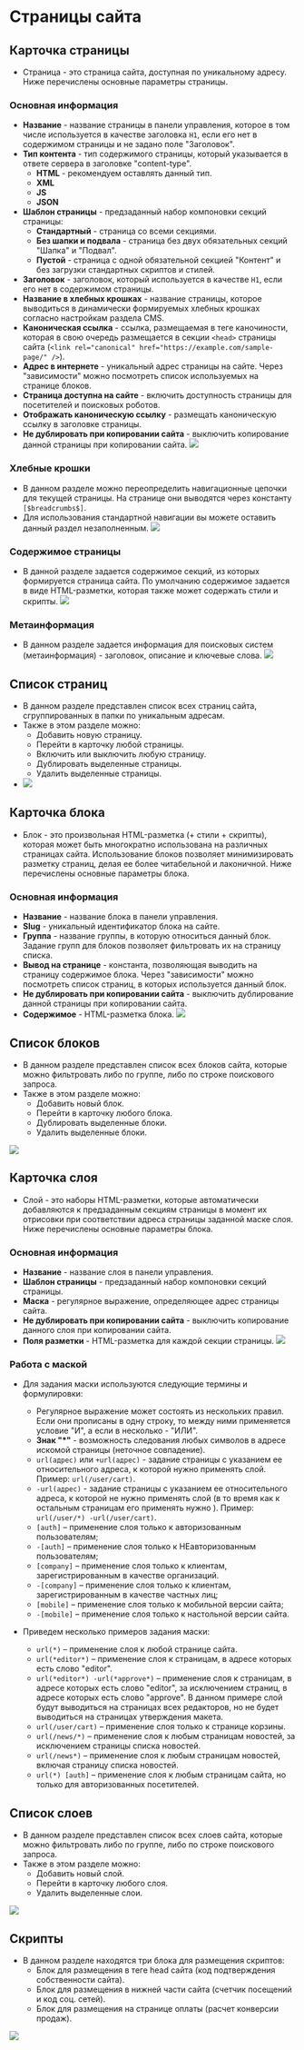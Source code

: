 # Страницы сайта

## Карточка страницы
* Страница - это страница сайта, доступная по уникальному адресу. Ниже перечислены основные параметры страницы.
### Основная информация
* __Название__ - название страницы в панели управления, которое в том числе используется в качестве заголовка `H1`, если его нет в содержимом страницы и не задано поле "Заголовок".
* __Тип контента__ - тип содержимого страницы, который указывается в ответе сервера в заголовке "content-type".
    + __HTML__ - рекомендуем оставлять данный тип.
    + __XML__
    + __JS__
    + __JSON__
* __Шаблон страницы__ - предзаданный набор компоновки секций страницы:
    + __Стандартный__ - страница со всеми секциями.
    + __Без шапки и подвала__ - страница без двух обязательных секций "Шапка" и "Подвал".
    + __Пустой__ - страница с одной обязательной секцией "Контент" и без загрузки стандартных скриптов и стилей.
* __Заголовок__ - заголовок, который используется в качестве `H1`, если его нет в содержимом страницы.
* __Название в хлебных крошках__ - название страницы, которое выводиться в динамически формируемых хлебных крошках согласно настройкам раздела CMS.
* __Каноническая ссылка__ - ссылка, размещаемая в теге каночиности, которая в свою очередь размещается в секции `<head>` страницы сайта (`<link rel="canonical" href="https://example.com/sample-page/" />`).
* __Адрес в интернете__ - уникальный адрес страницы на сайте. Через "зависимости" можно посмотреть список используемых на странице блоков.
* __Страница доступна на сайте__ - включить доступность страницы для посетителей и поисковых роботов.
* __Отображать каноническую ссылку__ - размещать каноническую ссылку в заголовке страницы.
* __Не дублировать при копировании сайта__ - выключить копирование данной страницы при копировании сайта.
![](../_media/cms/cms01.png)

### Хлебные крошки
* В данном разделе можно переопределить навигационные цепочки для текущей страницы. На странице они выводятся через константу `[$breadcrumbs$]`.
* Для использования стандартной навигации вы можете оставить данный раздел незаполненным.
![](../_media/cms/cms02.png)

### Содержимое страницы
* В данной разделе задается содержимое секций, из которых формируется страница сайта. По умолчанию содержимое задается в виде HTML-разметки, которая также может содержать стили и скрипты.
![](../_media/cms/cms03.png)

### Метаинформация
* В данном разделе задается информация для поисковых систем (метаинформация) - заголовок, описание и ключевые слова.
![](../_media/cms/cms04.png)

## Список страниц
* В данном разделе представлен список всех страниц сайта, сгруппированных в папки по уникальным адресам.
* Также в этом разделе можно:
    + Добавить новую страницу.
    + Перейти в карточку любой страницы.
    + Включить или выключить любую страницу.
    + Дублировать выделенные страницы.
    + Удалить выделенные страницы.
* ![](../_media/cms/cms05.png)

## Карточка блока
* Блок - это произвольная HTML-разметка (+ стили + скрипты), которая может быть многократно использована на различных страницах сайта. Использование блоков позволяет минимизировать разметку страниц, делая ее более читабельной и лаконичной. Ниже перечислены основные параметры блока.
### Основная информация
* __Название__ - название блока в панели управления.
* __Slug__ - уникальный идентификатор блока на сайте.
* __Группа__ - название группы, в которую относиться данный блок. Задание групп для блоков позволяет фильтровать их на страницу списка.
* __Вывод на странице__ - константа, позволяющая выводить на страницу содержимое блока. Через "зависимости" можно посмотреть список страниц, в которых используется данный блок.
* __Не дублировать при копировании сайта__ - выключить дублирование данной страницы при копировании сайта.
* __Содержимое__ - HTML-разметка блока.
![](../_media/cms/cms06.png)

## Список блоков
* В данном разделе представлен список всех блоков сайта, которые можно фильтровать либо по группе, либо по строке поискового запроса.
* Также в этом разделе можно:
    + Добавить новый блок.
    + Перейти в карточку любого блока.
    + Дублировать выделенные блоки.
    + Удалить выделенные блоки.

![](../_media/cms/cms07.png)

## Карточка слоя
* Слой - это наборы HTML-разметки, которые автоматически добавляются к предзаданным секциям страницы в момент их отрисовки при соответствии адреса страницы заданной маске слоя. Ниже перечислены основные параметры блока.

### Основная информация
* __Название__ - название слоя в панели управления.
* __Шаблон страницы__ - предзаданный набор компоновки секций страницы.
* __Маска__ - регулярное выражение, определяющее адрес страницы сайта.
* __Не дублировать при копировании сайта__ - выключить копирование данного слоя при копировании сайта.
* __Поля разметки__ - HTML-разметка для каждой секции страницы.
![](../_media/cms/cms08.png)

### Работа с маской
* Для задания маски используются следующие термины и формулировки:
   + Регулярное выражение может состоять из нескольких правил. Если они прописаны в одну строку, то между ними применяется условие "И", а если в несколько - "ИЛИ".
   + __Знак "\*"__ - возможность следования любых символов в адресе искомой страницы (неточное совпадение).
   + `url(адрес)` или `+url(адрес)` - задание страницы с указанием ее относительного адреса, к которой нужно применять слой. Пример: `url(/user/cart)`.
   + `-url(адрес)` - задание страницы с указанием ее относительного адреса, к которой не нужно применять слой (в то время как к остальным страницам его применять нужно ). Пример: `url(/user/*) -url(/user/cart)`.
   + `[auth]` – применение слоя только к авторизованным пользователям;
   + `-[auth]` – применение слоя только к НЕавторизованным пользователям;
   + `[company]` – применение слоя только к клиентам, зарегистрированным в качестве организаций.
   + `-[company]` – применение слоя только к клиентам, зарегистрированным в качестве частных лиц;
   + `[mobile]` – применение слоя только к мобильной версии сайта;
   + `-[mobile]` – применение слоя только к настольной версии сайта.

* Приведем несколько примеров задания маски:
   + `url(*)` – применение слоя к любой странице сайта.
   + `url(*editor*)` – применение слоя к страницам, в адресе которых есть слово "editor".
   + `url(*editor*) -url(*approve*)` – применение слоя к страницам, в адресе которых есть слово "editor", за исключением страниц, в адресе которых есть слово "approve". В данном примере слой будут выводиться на страницах всех редакторов, но не будет выводиться на страницах утверждения макета.
   + `url(/user/cart)` – применение слоя только к странице корзины.
   + `url(/news/*)` – применение слоя к любым страницам новостей, за исключением страницы списка новостей.
   + `url(/news*)` – применение слоя к любым страницам новостей, включая страницу списка новостей.
   + `url(*) [auth]` – применение слоя к любым страницам сайта, но только для авторизованных посетителей.

## Список слоев
* В данном разделе представлен список всех слоев сайта, которые можно фильтровать либо по группе, либо по строке поискового запроса.
* Также в этом разделе можно:
    + Добавить новый слой.
    + Перейти в карточку любого слоя.
    + Удалить выделенные слои.

![](../_media/cms/cms09.png)

## Скрипты
* В данном разделе находятся три блока для размещения скриптов:
    + Блок для размещения в теге head сайта (код подтверждения собственности сайта).
    + Блок для размещения в нижней части сайта (счетчик посещений и код соц. сетей).
    + Блок для размещения на странице оплаты (расчет конверсии продаж).

![](../_media/cms/cms10.png)